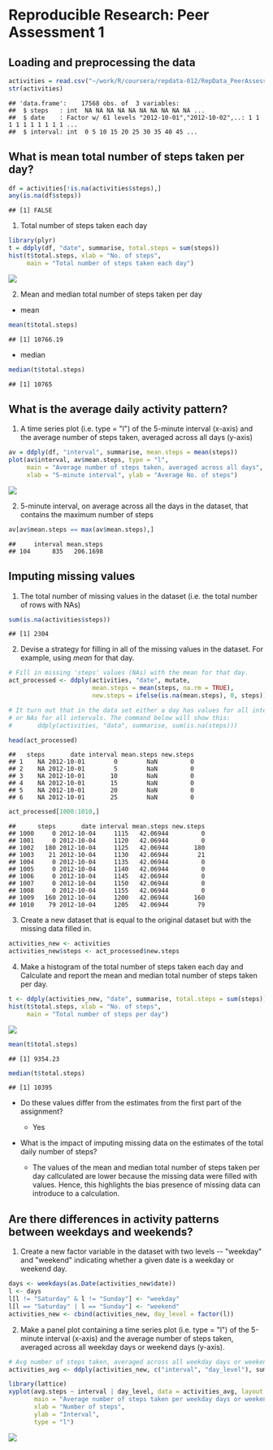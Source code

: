 # Reproducible Research: Peer Assessment 1


## Loading and preprocessing the data


```r
activities = read.csv("~/work/R/coursera/repdata-012/RepData_PeerAssessment1/activity.csv")
str(activities)
```

```
## 'data.frame':	17568 obs. of  3 variables:
##  $ steps   : int  NA NA NA NA NA NA NA NA NA NA ...
##  $ date    : Factor w/ 61 levels "2012-10-01","2012-10-02",..: 1 1 1 1 1 1 1 1 1 1 ...
##  $ interval: int  0 5 10 15 20 25 30 35 40 45 ...
```

## What is mean total number of steps taken per day?


```r
df = activities[!is.na(activities$steps),]
any(is.na(df$steps))
```

```
## [1] FALSE
```

1. Total number of steps taken each day


```r
library(plyr)
t = ddply(df, "date", summarise, total.steps = sum(steps))
hist(t$total.steps, xlab = "No. of steps", 
     main = "Total number of steps taken each day")
```

![](PA1_template_files/figure-html/unnamed-chunk-3-1.png) 


2. Mean and median total number of steps taken per day

  -   mean


```r
mean(t$total.steps)
```

```
## [1] 10766.19
```
  -  median


```r
median(t$total.steps)
```

```
## [1] 10765
```


## What is the average daily activity pattern?
1.  A time series plot (i.e. type = "l") of the 5-minute interval (x-axis) and 
    the average number of steps taken, averaged across all days (y-axis)


```r
av = ddply(df, "interval", summarise, mean.steps = mean(steps))
plot(av$interval, av$mean.steps, type = "l",
     main = "Average number of steps taken, averaged across all days",
     xlab = "5-minute interval", ylab = "Average No. of steps")
```

![](PA1_template_files/figure-html/unnamed-chunk-6-1.png) 


2.  5-minute interval, on average across all the days in the dataset, that 
    contains the maximum number of steps


```r
av[av$mean.steps == max(av$mean.steps),]
```

```
##     interval mean.steps
## 104      835   206.1698
```


## Imputing missing values
1. The total number of missing values in the dataset (i.e. the total number of 
    rows with NAs)
    

```r
sum(is.na(activities$steps))
```

```
## [1] 2304
```

2.  Devise a strategy for filling in all of the missing values in the dataset. 
    For example, using *mean* for that day.
    

```r
# Fill in missing 'steps' values (NAs) with the mean for that day.
act_processed <- ddply(activities, "date", mutate, 
                       mean.steps = mean(steps, na.rm = TRUE),
                       new.steps = ifelse(is.na(mean.steps), 0, steps))

# It turn out that in the data set either a day has values for all intervals
# or NAs for all intervals. The command below will show this:
#       ddply(activities, "data", summarise, sum(is.na(steps)))

head(act_processed)
```

```
##   steps       date interval mean.steps new.steps
## 1    NA 2012-10-01        0        NaN         0
## 2    NA 2012-10-01        5        NaN         0
## 3    NA 2012-10-01       10        NaN         0
## 4    NA 2012-10-01       15        NaN         0
## 5    NA 2012-10-01       20        NaN         0
## 6    NA 2012-10-01       25        NaN         0
```

```r
act_processed[1000:1010,]
```

```
##      steps       date interval mean.steps new.steps
## 1000     0 2012-10-04     1115   42.06944         0
## 1001     0 2012-10-04     1120   42.06944         0
## 1002   180 2012-10-04     1125   42.06944       180
## 1003    21 2012-10-04     1130   42.06944        21
## 1004     0 2012-10-04     1135   42.06944         0
## 1005     0 2012-10-04     1140   42.06944         0
## 1006     0 2012-10-04     1145   42.06944         0
## 1007     0 2012-10-04     1150   42.06944         0
## 1008     0 2012-10-04     1155   42.06944         0
## 1009   160 2012-10-04     1200   42.06944       160
## 1010    79 2012-10-04     1205   42.06944        79
```

3.  Create a new dataset that is equal to the original dataset but with the 
    missing data filled in.


```r
activities_new <- activities
activities_new$steps <- act_processed$new.steps
```

4.  Make a histogram of the total number of steps taken each day and Calculate 
    and report the mean and median total number of steps taken per day.


```r
t <- ddply(activities_new, "date", summarise, total.steps = sum(steps))
hist(t$total.steps, xlab = "No. of steps", 
     main = "Total number of steps per day")
```

![](PA1_template_files/figure-html/unnamed-chunk-11-1.png) 

```r
mean(t$total.steps)
```

```
## [1] 9354.23
```

```r
median(t$total.steps)
```

```
## [1] 10395
```

-   Do these values differ from the estimates from the first part of the assignment? 
    +   Yes

-   What is the impact of imputing missing data on the estimates of the total 
    daily number of steps?
    +   The values of the mean and median total number of steps taken per day 
        callculated are lower because the missing data were filled with values. 
        Hence, this highlights the bias presence of missing data can introduce
        to a calculation.


## Are there differences in activity patterns between weekdays and weekends?

1.  Create a new factor variable in the dataset with two levels -- "weekday" 
    and "weekend" indicating whether a given date is a weekday or weekend day.
    

```r
days <- weekdays(as.Date(activities_new$date))
l <- days
l[l != "Saturday" & l != "Sunday"] <- "weekday"
l[l == "Saturday" | l == "Sunday"] <- "weekend"
activities_new <- cbind(activities_new, day_level = factor(l))
```


2.  Make a panel plot containing a time series plot (i.e. type = "l") of the 
    5-minute interval (x-axis) and the average number of steps taken, averaged 
    across all weekday days or weekend days (y-axis). 


```r
# Avg number of steps taken, averaged across all weekday days or weekend days
activities_avg <- ddply(activities_new, c("interval", "day_level"), summarise, avg.steps = mean(steps))

library(lattice)
xyplot(avg.steps ~ interval | day_level, data = activities_avg, layout = c(1,2),
       main = "Average number of steps taken per weekday days or weekend days",
       xlab = "Number of steps",
       ylab = "Interval",
       type = "l")
```

![](PA1_template_files/figure-html/unnamed-chunk-13-1.png) 
